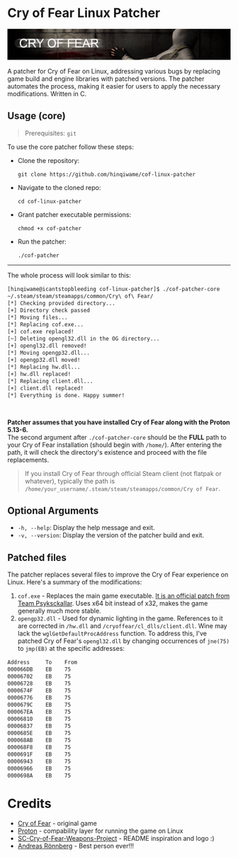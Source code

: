 # Cry of Fear Linux Patcher
![](/ass/logo.png)

A patcher for Cry of Fear on Linux, addressing various bugs by replacing game build and engine libraries with patched versions. The patcher automates the process, making it easier for users to apply the necessary modifications. Written in C.

## Usage (core)
> Prerequisites: `git`
> 
To use the core patcher follow these steps:
- Clone the repository:
  ```
  git clone https://github.com/hinqiwame/cof-linux-patcher
  ```
- Navigate to the cloned repo:
  ```
  cd cof-linux-patcher
  ```
- Grant patcher executable permissions:
  ```
  chmod +x cof-patcher
  ```
- Run the patcher:
  ```
  ./cof-patcher
  ```
---
The whole process will look similar to this:
```
[hinqiwame@icantstopbleeding cof-linux-patcher]$ ./cof-patcher-core ~/.steam/steam/steamapps/common/Cry\ of\ Fear/
[*] Checking provided directory...
[+] Directory check passed
[*] Moving files...
[*] Replacing cof.exe...
[+] cof.exe replaced!
[~] Deleting opengl32.dll in the OG directory...
[+] opengl32.dll removed!
[*] Moving opengp32.dll...
[+] opengp32.dll moved!
[*] Replacing hw.dll...
[+] hw.dll replaced!
[*] Replacing client.dll...
[+] client.dll replaced!
[*] Everything is done. Happy summer!
```
<br>

**Patcher assumes that you have installed Cry of Fear along with the Proton 5.13-6.** <br> 
The second argument after `./cof-patcher-core` should be the **FULL** path to your Cry of Fear installation (should begin with `/home/`). After entering the path, it will check the directory's existence and proceed with the file replacements. <br>
> If you install Cry of Fear through official Steam client (not flatpak or whatever), typically the path is `/home/your_username/.steam/steam/steamapps/common/Cry of Fear`.

## Optional Arguments
- `-h, --help`: Display the help message and exit.
- `-v, --version`: Display the version of the patcher build and exit.

## Patched files
The patcher replaces several files to improve the Cry of Fear experience on Linux. Here's a summary of the modifications:
1. `cof.exe` - Replaces the main game executable. [It is an official patch from Team Psyksckallar](https://www.moddb.com/games/cry-of-fear/downloads/cry-of-fear-crash-patch-for-64-bit-users). Uses x64 bit instead of x32, makes the game generally much more stable.
2. `opengp32.dll` - Used for dynamic lighting in the game. References to it are corrected in `/hw.dll` and `/cryoffear/cl_dlls/client.dll`. Wine may lack the `wglGetDefaultProcAddress` function. To address this, I've patched Cry of Fear's `opengl32.dll` by changing occurrences of `jne(75)` to `jmp(EB)` at the specific addresses:
```
Address     To    From
000066DB    EB    75
00006702    EB    75
00006728    EB    75
0000674F    EB    75
00006776    EB    75
0000679C    EB    75
000067EA    EB    75
00006810    EB    75
00006837    EB    75
0000685E    EB    75
000068AB    EB    75
000068F8    EB    75
0000691F    EB    75
00006943    EB    75
00006966    EB    75
0000698A    EB    75
```

# Credits
- [Cry of Fear](https://store.steampowered.com/app/223710/Cry_of_Fear/) - original game <br>
- [Proton](https://github.com/ValveSoftware/Proton) - compability layer for running the game on Linux <br>
- [SC-Cry-of-Fear-Weapons-Project](https://github.com/KernCore91/-SC-Cry-of-Fear-Weapons-Project) - README inspiration and logo :) <br>
- [Andreas Rönnberg](https://www.facebook.com/andreas.rumpel.ronnberg) - Best person ever!!!
